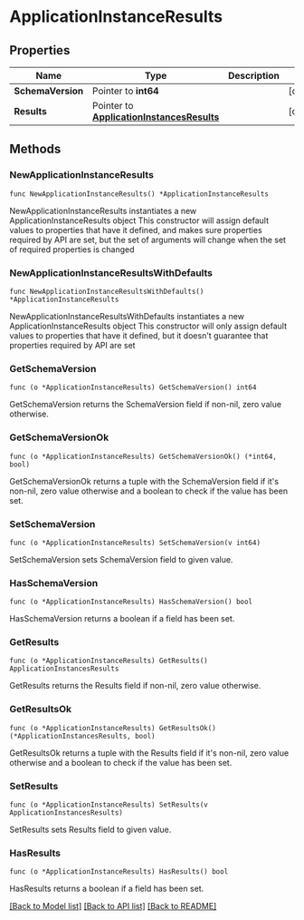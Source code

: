 # ApplicationInstanceResults

## Properties

Name | Type | Description | Notes
------------ | ------------- | ------------- | -------------
**SchemaVersion** | Pointer to **int64** |  | [optional] 
**Results** | Pointer to [**ApplicationInstancesResults**](ApplicationInstancesResults.md) |  | [optional] 

## Methods

### NewApplicationInstanceResults

`func NewApplicationInstanceResults() *ApplicationInstanceResults`

NewApplicationInstanceResults instantiates a new ApplicationInstanceResults object
This constructor will assign default values to properties that have it defined,
and makes sure properties required by API are set, but the set of arguments
will change when the set of required properties is changed

### NewApplicationInstanceResultsWithDefaults

`func NewApplicationInstanceResultsWithDefaults() *ApplicationInstanceResults`

NewApplicationInstanceResultsWithDefaults instantiates a new ApplicationInstanceResults object
This constructor will only assign default values to properties that have it defined,
but it doesn't guarantee that properties required by API are set

### GetSchemaVersion

`func (o *ApplicationInstanceResults) GetSchemaVersion() int64`

GetSchemaVersion returns the SchemaVersion field if non-nil, zero value otherwise.

### GetSchemaVersionOk

`func (o *ApplicationInstanceResults) GetSchemaVersionOk() (*int64, bool)`

GetSchemaVersionOk returns a tuple with the SchemaVersion field if it's non-nil, zero value otherwise
and a boolean to check if the value has been set.

### SetSchemaVersion

`func (o *ApplicationInstanceResults) SetSchemaVersion(v int64)`

SetSchemaVersion sets SchemaVersion field to given value.

### HasSchemaVersion

`func (o *ApplicationInstanceResults) HasSchemaVersion() bool`

HasSchemaVersion returns a boolean if a field has been set.

### GetResults

`func (o *ApplicationInstanceResults) GetResults() ApplicationInstancesResults`

GetResults returns the Results field if non-nil, zero value otherwise.

### GetResultsOk

`func (o *ApplicationInstanceResults) GetResultsOk() (*ApplicationInstancesResults, bool)`

GetResultsOk returns a tuple with the Results field if it's non-nil, zero value otherwise
and a boolean to check if the value has been set.

### SetResults

`func (o *ApplicationInstanceResults) SetResults(v ApplicationInstancesResults)`

SetResults sets Results field to given value.

### HasResults

`func (o *ApplicationInstanceResults) HasResults() bool`

HasResults returns a boolean if a field has been set.


[[Back to Model list]](../README.md#documentation-for-models) [[Back to API list]](../README.md#documentation-for-api-endpoints) [[Back to README]](../README.md)


